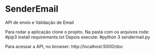 # SenderEmail
API de envio e Validação de Email

Para rodar a aplicação clone o projeto.
Na pasta com os arquivos rode: 
   #pip3 install requirements.txt
Depois execute:
   #python 3 sendermail.py
   
Para acessar a API, no browser:
http://localhost:5000/doc
